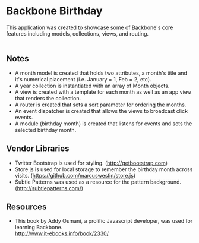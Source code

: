 Backbone Birthday
===========

This application was created to showcase some of Backbone's core features including models, collections, views, and routing.
<br /><br />

## Notes
* A month model is created that holds two attributes, a month's title and it's numerical placement (i.e. January = 1, Feb = 2, etc). <br />
* A year collection is instantiated with an array of Month objects. <br />
* A view is created with a template for each month as well as an app view that renders the collection. <br />
* A router is created that sets a sort parameter for ordering the months. <br />
* An event dispatcher is created that allows the views to broadcast click events. <br />
* A module (birthday month) is created that listens for events and sets the selected birthday month. <br />

## Vendor Libraries
* Twitter Bootstrap is used for styling. (http://getbootstrap.com) <br />
* Store.js is used for local storage to remember the birthday month across visits. (https://github.com/marcuswestin/store.js) <br />
* Subtle Patterns was used as a resource for the pattern background. (http://subtlepatterns.com/) <br />

## Resources
* This book by Addy Osmani, a prolific Javascript developer, was used for learning Backbone. <br />
http://www.it-ebooks.info/book/2330/